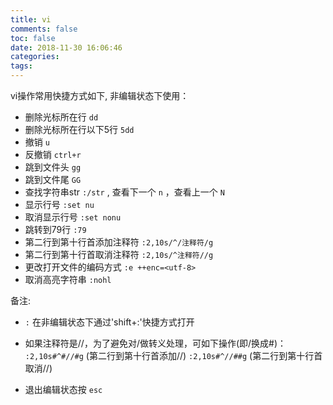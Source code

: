 ```yaml
---
title: vi
comments: false
toc: false
date: 2018-11-30 16:06:46
categories: 
tags:
---
```


vi操作常用快捷方式如下, 非编辑状态下使用：

* 删除光标所在行 `dd`
* 删除光标所在行以下5行 `5dd`
* 撤销 `u`
* 反撤销 `ctrl+r`
* 跳到文件头 `gg`
* 跳到文件尾 `GG` 
* 查找字符串str `:/str` , 查看下一个 `n` ，查看上一个 `N`
* 显示行号 `:set nu`
* 取消显示行号 `:set nonu`
* 跳转到79行 `:79`
* 第二行到第十行首添加注释符 `:2,10s/^/注释符/g`
* 第二行到第十行首取消注释符 `:2,10s/^注释符//g`
* 更改打开文件的编码方式 `:e ++enc=<utf-8>`
* 取消高亮字符串 `:nohl`

备注:  

* `:` 在非编辑状态下通过'shift+:'快捷方式打开

* 如果注释符是//，为了避免对/做转义处理，可如下操作(即/换成#)： `:2,10s#^#//#g` (第二行到第十行首添加//) `:2,10s#^//##g` (第二行到第十行首取消//)

* 退出编辑状态按 `esc`
